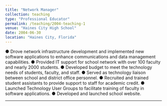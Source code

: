 ```yaml
---
title: "Network Manager"
collection: teaching
type: "Professional Educator"
permalink: /teaching/2004-teaching-1
venue: "Haines City High School"
date: 2004-06-30
location: "Haines City, Florida"
---
```


● Drove network infrastructure development and implemented new software applications to enhance communications and data management capabilities.
● Provided IT support for school network with over 100 faculty and nearly 2000 students.
● Developed budget to meet the technology needs of students, faculty, and staff.
● Served as technology liaison between school and district office personnel.
● Recruited and trained student assistants to provide support to staff for academic credit.
● Launched Technology User Groups to facilitate training of faculty in software applications.
● Developed and launched school website.

---
